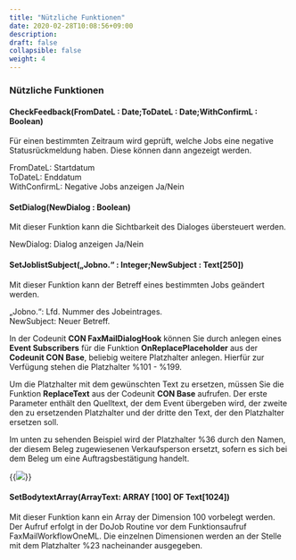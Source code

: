 ```yaml
---
title: "Nützliche Funktionen"
date: 2020-02-28T10:08:56+09:00
description: 
draft: false
collapsible: false
weight: 4
---
```


### Nützliche Funktionen

#### CheckFeedback(FromDateL : Date;ToDateL : Date;WithConfirmL : Boolean)

Für einen bestimmten Zeitraum wird geprüft, welche Jobs eine negative Statusrückmeldung haben. Diese können dann angezeigt werden.

FromDateL: Startdatum   
ToDateL: Enddatum  
WithConfirmL: Negative Jobs anzeigen Ja/Nein

#### SetDialog(NewDialog : Boolean)

Mit dieser Funktion kann die Sichtbarkeit des Dialoges übersteuert werden.

NewDialog: Dialog anzeigen Ja/Nein

#### SetJoblistSubject(„Jobno.“ : Integer;NewSubject : Text[250])

Mit dieser Funktion kann der Betreff eines bestimmten Jobs geändert werden.

„Jobno.“: Lfd. Nummer des Jobeintrages.  
NewSubject: Neuer Betreff.

In der Codeunit **CON FaxMailDialogHook** können Sie durch anlegen eines **Event Subscribers** für die Funktion **OnReplacePlaceholder** aus der **Codeunit CON Base**, beliebig weitere Platzhalter anlegen. Hierfür zur Verfügung stehen die Platzhalter %101 - %199.

Um die Platzhalter mit dem gewünschten Text zu ersetzen, müssen Sie die Funktion **ReplaceText** aus der Codeunit **CON Base** aufrufen. Der erste Parameter enthält den Quelltext, der dem Event übergeben wird, der zweite den zu ersetzenden Platzhalter und der dritte den Text, der den Platzhalter ersetzen soll.

Im unten zu sehenden Beispiel wird der Platzhalter %36 durch den Namen, der diesem Beleg zugewiesenen Verkaufsperson ersetzt, sofern es sich bei dem Beleg um eine Auftragsbestätigung handelt.

{{<img src="/images/connectornav/base/setjoblistsubject.png">}}

#### SetBodytextArray(ArrayText: ARRAY [100] OF Text[1024])

Mit dieser Funktion kann ein Array der Dimension 100 vorbelegt werden. Der Aufruf erfolgt in der DoJob Routine vor dem Funktionsaufruf FaxMailWorkflowOneML. Die einzelnen Dimensionen werden an der Stelle mit dem Platzhalter %23 nacheinander ausgegeben.